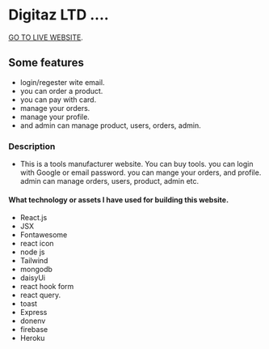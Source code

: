 # Digitaz LTD ....

[GO TO LIVE WEBSITE](https://digitaz.web.app/).

## Some features 
* login/regester wite email.
* you can order a product.
* you can pay with card.
* manage your orders.
* manage your profile.
* and admin can manage product, users, orders, admin.


### Description
* This is a tools manufacturer website. You can buy tools. you can login with Google or email password. you can mange your orders, and profile. admin can manage orders, users, product, admin etc.

#### What technology or assets I have used for building this website.
* React.js
* JSX
* Fontawesome
* react icon
* node js 
* Tailwind
* mongodb
* daisyUi
* react hook form
* react query.
* toast
* Express
* donenv
* firebase
* Heroku